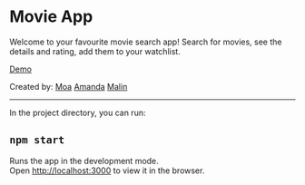 # Movie App
Welcome to your favourite movie search app!
Search for movies, see the details and rating, add them to your watchlist.

[Demo](https://amandasamuelsson.github.io/movie-search-app/)

Created by:
[Moa](https://github.com/stonetwix/) 
[Amanda](https://github.com/amandasamuelsson) 
[Malin](https://github.com/msmalinosterberg)


---- 

In the project directory, you can run:

## `npm start`

Runs the app in the development mode.\
Open [http://localhost:3000](http://localhost:3000) to view it in the browser.




